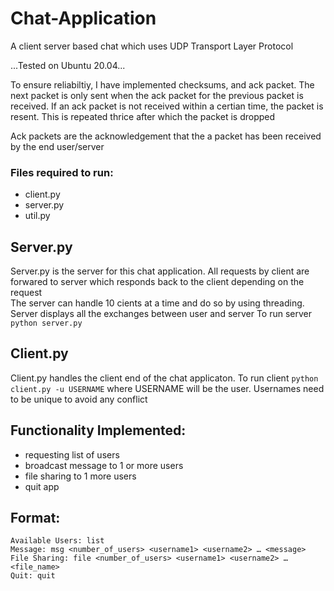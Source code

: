 # Chat-Application
A client server based chat which uses UDP Transport Layer Protocol

...Tested on Ubuntu 20.04...

To ensure reliabiltiy, I have implemented checksums, and ack packet. The next packet is only sent when the ack packet for the previous packet is received. If an ack packet is not received within a certian time, the packet is resent. This is repeated thrice after which the packet is dropped

Ack packets are the acknowledgement that the a packet has been received by the end user/server

### Files required to run:
- client.py  
- server.py  
- util.py  

## Server.py  
Server.py is the server for this chat application. All requests by client are forwared to server which responds back to the client depending on the request  
The server can handle 10 cients at a time and do so by using threading. Server displays all the exchanges between user and server
To run server `python server.py`
  
## Client.py
Client.py handles the client end of the chat applicaton. 
To run client `python client.py -u USERNAME` 
where USERNAME will be the user. Usernames need to be unique to avoid any conflict
  
##  Functionality Implemented:
- requesting list of users
- broadcast message to 1 or more users
- file sharing to 1 more users
- quit app

##  Format:
```
Available Users: list
Message: msg <number_of_users> <username1> <username2> … <message>
File Sharing: file <number_of_users> <username1> <username2> … <file_name>
Quit: quit
```
